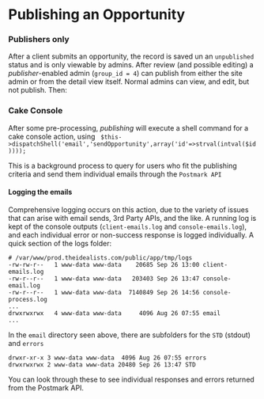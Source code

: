 # Publishing an Opportunity #  

### Publishers only ###
After a client submits an opportunity, the record is saved un an `unpublished` status and is only viewable by admins. After review (and possible editing) a _publisher_-enabled admin (`group_id = 4`) can publish from either the site admin or from the detail view itself. Normal admins can view, and edit, but not publish. Then:

### Cake Console ###  
After some pre-processing, _publishing_ will execute a shell command for a cake console action, using ` $this->dispatchShell('email','sendOpportunity',array('id'=>strval(intval($id))));`
 
This is a background process to query for users who fit the publishing criteria and send them individual emails through the `Postmark API`

#### Logging the emails ####
Comprehensive logging occurs on this action, due to the variety of issues that can arise with email sends, 3rd Party APIs, and the like. A running log is kept of the console outputs (`client-emails.log` and `console-emails.log`), and each individual error or non-success response is logged individually. A quick section of the logs folder:

	# /var/www/prod.theidealists.com/public/app/tmp/logs   
	-rw-rw-r--   1 www-data www-data    20685 Sep 26 13:00 client-emails.log  
	-rw-r--r--   1 www-data www-data   203403 Sep 26 13:47 console-email.log
	-rw-r--r--   1 www-data www-data  7140849 Sep 26 14:56 console-process.log
	...
	drwxrwxrwx   4 www-data www-data     4096 Aug 26 07:55 email
	...

In the `email` directory seen above, there are subfolders for the `STD` (stdout) and `errors`

	drwxr-xr-x 3 www-data www-data  4096 Aug 26 07:55 errors
	drwxrwxrwx 2 www-data www-data 20480 Sep 26 13:47 STD

You can look through these to see individual responses and errors returned from the Postmark API.


